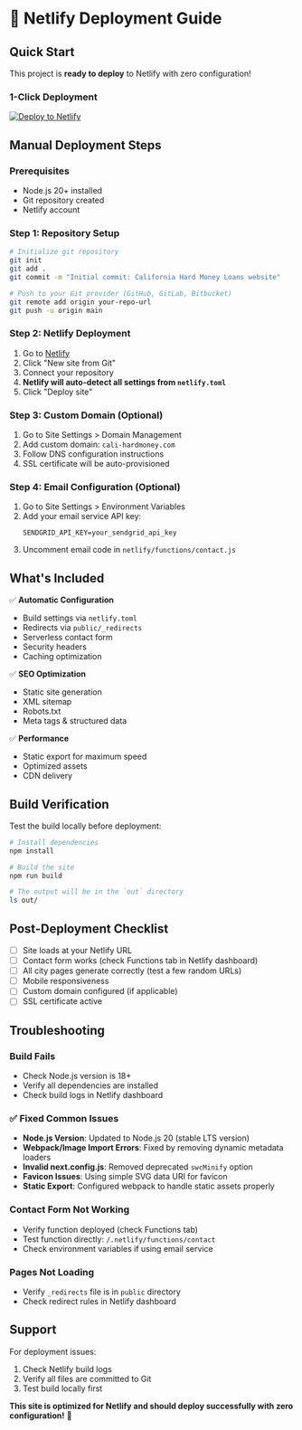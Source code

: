 # 🚀 Netlify Deployment Guide

## Quick Start

This project is **ready to deploy** to Netlify with zero configuration!

### 1-Click Deployment

[![Deploy to Netlify](https://www.netlify.com/img/deploy/button.svg)](https://app.netlify.com/start/deploy?repository=your-repo-url)

## Manual Deployment Steps

### Prerequisites
- Node.js 20+ installed
- Git repository created
- Netlify account

### Step 1: Repository Setup
```bash
# Initialize git repository
git init
git add .
git commit -m "Initial commit: California Hard Money Loans website"

# Push to your Git provider (GitHub, GitLab, Bitbucket)
git remote add origin your-repo-url
git push -u origin main
```

### Step 2: Netlify Deployment
1. Go to [Netlify](https://app.netlify.com/)
2. Click "New site from Git"
3. Connect your repository
4. **Netlify will auto-detect all settings from `netlify.toml`**
5. Click "Deploy site"

### Step 3: Custom Domain (Optional)
1. Go to Site Settings > Domain Management
2. Add custom domain: `cali-hardmoney.com`
3. Follow DNS configuration instructions
4. SSL certificate will be auto-provisioned

### Step 4: Email Configuration (Optional)
1. Go to Site Settings > Environment Variables
2. Add your email service API key:
   ```
   SENDGRID_API_KEY=your_sendgrid_api_key
   ```
3. Uncomment email code in `netlify/functions/contact.js`

## What's Included

✅ **Automatic Configuration**
- Build settings via `netlify.toml`
- Redirects via `public/_redirects`
- Serverless contact form
- Security headers
- Caching optimization

✅ **SEO Optimization**
- Static site generation
- XML sitemap
- Robots.txt
- Meta tags & structured data

✅ **Performance**
- Static export for maximum speed
- Optimized assets
- CDN delivery

## Build Verification

Test the build locally before deployment:

```bash
# Install dependencies
npm install

# Build the site
npm run build

# The output will be in the `out` directory
ls out/
```

## Post-Deployment Checklist

- [ ] Site loads at your Netlify URL
- [ ] Contact form works (check Functions tab in Netlify dashboard)
- [ ] All city pages generate correctly (test a few random URLs)
- [ ] Mobile responsiveness
- [ ] Custom domain configured (if applicable)
- [ ] SSL certificate active

## Troubleshooting

### Build Fails
- Check Node.js version is 18+
- Verify all dependencies are installed
- Check build logs in Netlify dashboard

### ✅ Fixed Common Issues
- **Node.js Version**: Updated to Node.js 20 (stable LTS version)
- **Webpack/Image Import Errors**: Fixed by removing dynamic metadata loaders
- **Invalid next.config.js**: Removed deprecated `swcMinify` option
- **Favicon Issues**: Using simple SVG data URI for favicon
- **Static Export**: Configured webpack to handle static assets properly

### Contact Form Not Working
- Verify function deployed (check Functions tab)
- Test function directly: `/.netlify/functions/contact`
- Check environment variables if using email service

### Pages Not Loading
- Verify `_redirects` file is in `public` directory
- Check redirect rules in Netlify dashboard

## Support

For deployment issues:
1. Check Netlify build logs
2. Verify all files are committed to Git
3. Test build locally first

**This site is optimized for Netlify and should deploy successfully with zero configuration!** 🎉